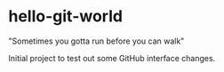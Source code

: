 # hello-git-world
"Sometimes you gotta run before you can walk"

Initial project to test out some GitHub interface changes.
